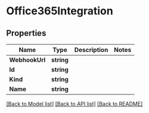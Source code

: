 # Office365Integration

## Properties

Name | Type | Description | Notes
------------ | ------------- | ------------- | -------------
**WebhookUrl** | **string** |  | 
**Id** | **string** |  | 
**Kind** | **string** |  | 
**Name** | **string** |  | 

[[Back to Model list]](../README.md#documentation-for-models) [[Back to API list]](../README.md#documentation-for-api-endpoints) [[Back to README]](../README.md)


